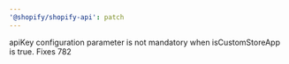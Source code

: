 ```yaml
---
'@shopify/shopify-api': patch
---
```


apiKey configuration parameter is not mandatory when isCustomStoreApp is true. Fixes 782
